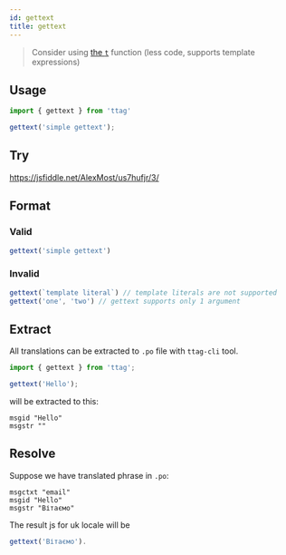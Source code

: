 ```yaml
---
id: gettext
title: gettext
---
```


> Consider using [the `t`](reference-t-tag.md) function \(less code, supports template expressions\)

## Usage

```js
import { gettext } from 'ttag'

gettext('simple gettext');
```

## Try

https://jsfiddle.net/AlexMost/us7hufjr/3/

## Format

### Valid

```js
gettext('simple gettext')
```

### Invalid

```js
gettext(`template literal`) // template literals are not supported
gettext('one', 'two') // gettext supports only 1 argument
```

## Extract

All translations can be extracted to `.po` file with `ttag-cli` tool.

```js
import { gettext } from 'ttag';

gettext('Hello');
```

will be extracted to this:

```
msgid "Hello"
msgstr ""
```

## Resolve
Suppose we have translated phrase in `.po`:

```
msgctxt "email"
msgid "Hello"
msgstr "Вітаємо"
```

The result js for uk locale will be

```js
gettext('Вітаємо').
```
